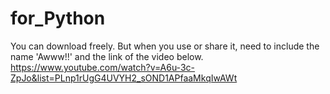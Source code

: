 # for_Python

You can download freely.
But when you use or share it, need to include the name 'Awww!!' and the link of the video below. 
https://www.youtube.com/watch?v=A6u-3c-ZpJo&list=PLnp1rUgG4UVYH2_sOND1APfaaMkqIwAWt
